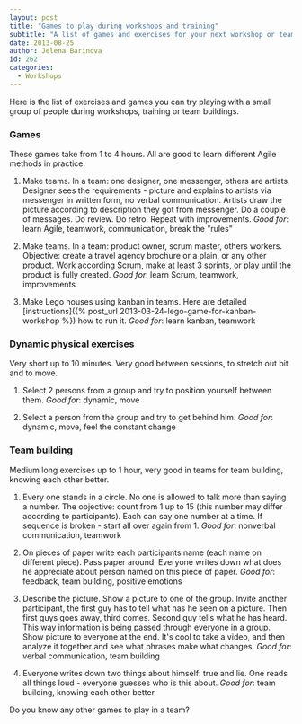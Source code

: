 ```yaml
---
layout: post
title: "Games to play during workshops and training"
subtitle: "A list of games and exercises for your next workshop or teambuilding"
date: 2013-08-25
author: Jelena Barinova
id: 262
categories:
  - Workshops
---
```


Here is the list of exercises and games you can try playing with a small group of people during workshops, training or team buildings.

### Games

These games take from 1 to 4 hours. All are good to learn different Agile methods in practice.

1.  Make teams. In a team: one designer, one messenger, others are artists. Designer sees the requirements - picture and explains to artists via messenger in written form, no verbal communication. Artists draw the picture according to description they got from messenger. Do a couple of messages. Do review. Do retro. Repeat with improvements.
_Good for_: learn Agile, teamwork, communication, break the "rules"

2.  Make teams. In a team: product owner, scrum master, others workers. Objective: create a travel agency brochure or a plain, or any other product. Work according Scrum, make at least 3 sprints, or play until the product is fully created.
_Good for_: learn Scrum, teamwork, improvements

3.  Make Lego houses using kanban in teams. Here are detailed [instructions]({% post_url 2013-03-24-lego-game-for-kanban-workshop %}) how to run it.
_Good for_: learn kanban, teamwork

### Dynamic physical exercises

Very short up to 10 minutes. Very good between sessions, to stretch out bit and to move.

1.  Select 2 persons from a group and try to position yourself between them.
_Good for_: dynamic, move

2.  Select a person from the group and try to get behind him.
_Good for_: dynamic, move, feel the constant change

### Team building

Medium long exercises up to 1 hour, very good in teams for team building, knowing each other better.

1.  Every one stands in a circle. No one is allowed to talk more than saying a number. The objective: count from 1 up to 15 (this number may differ according to participants). Each can say one number at a time. If sequence is broken - start all over again from 1.
_Good for_: nonverbal communication, teamwork

2.  On pieces of paper write each participants name (each name on different piece). Pass paper around. Everyone writes down what does he appreciate about person named on this piece of paper.
_Good for_: feedback, team building, positive emotions

3.  Describe the picture. Show a picture to one of the group. Invite another participant, the first guy has to tell what has he seen on a picture. Then first guys goes away, third comes. Second guy tells what he has heard. This way information is being passed through everyone in a group. Show picture to everyone at the end. It's cool to take a video, and then analyze it together and see what phrases make what changes.
_Good for_: verbal communication, team building

4.  Everyone writes down two things about himself: true and lie. One reads all things loud - everyone guesses who is this about.
_Good for_: team building, knowing each other better

Do you know any other games to play in a team?